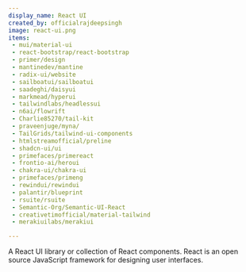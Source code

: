 ```yaml
---
display_name: React UI
created_by: officialrajdeepsingh
image: react-ui.png
items:
 - mui/material-ui
 - react-bootstrap/react-bootstrap
 - primer/design
 - mantinedev/mantine
 - radix-ui/website
 - sailboatui/sailboatui
 - saadeghi/daisyui
 - markmead/hyperui
 - tailwindlabs/headlessui
 - n6ai/flowrift
 - Charlie85270/tail-kit
 - praveenjuge/myna/
 - TailGrids/tailwind-ui-components
 - htmlstreamofficial/preline
 - shadcn-ui/ui
 - primefaces/primereact
 - frontio-ai/heroui
 - chakra-ui/chakra-ui
 - primefaces/primeng
 - rewindui/rewindui
 - palantir/blueprint
 - rsuite/rsuite
 - Semantic-Org/Semantic-UI-React
 - creativetimofficial/material-tailwind
 - merakiuilabs/merakiui

---
```


A React UI library or collection of React components. React is an open source JavaScript framework for designing user interfaces.
